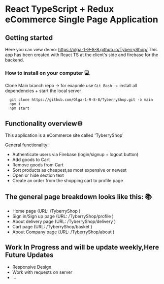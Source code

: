 # React TypeScript + Redux eCommerce Single Page Application 


## Getting started
 Here you can view demo: https://olga-1-9-8-8.github.io/TyberryShop/
 This app has been created with React TS at the client's side and firebase for the backend.
 
### **How to install on your computer** 💻

  Clone Main branch repo -> for exapmle use `Git Bash ` + install all dependencies +  start the local server
  
 ```
   git clone https://github.com/Olga-1-9-8-8/TyberryShop.git -b main 
   npm i
   npm start
```
## Functionality overview:gear:
 
  This application is a eCommerce site called 'TyberryShop'
  
  General functionality:
  
  - Authenticate users via Firebase (login/signup + logout button)
  - Add goods to Cart
  - Remove goods from Cart
  - Sort products as cheapest,as most expensive or newest
  - Open or hide section text
  - Сreate an order from the shopping cart to profile page

## The general page breakdown looks like this: :books:

- Home page (URL: /TyberryShop )
- Sign in/Sign up page (URL: /TyberryShop/profile )
- About delivery page (URL: /TyberryShop/delivery )
- Cart page (URL: /TyberryShop/basket )
- About Company page (URL: /TyberryShop/about )

## Work In Progress and will be update weekly,Here Future Updates
 - Responsive Design
 - Work with requests on server
 - ...


